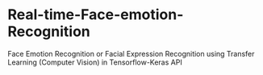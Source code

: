 # Real-time-Face-emotion-Recognition
Face Emotion Recognition or Facial Expression Recognition using Transfer Learning (Computer Vision) in Tensorflow-Keras API

